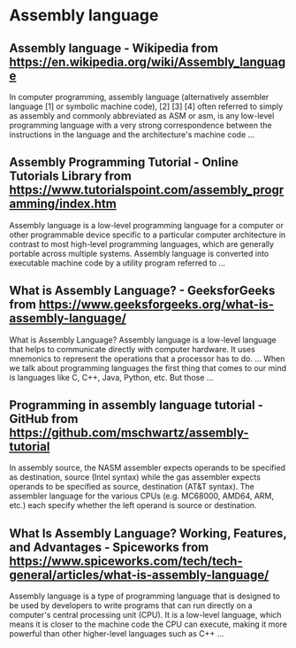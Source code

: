 # Assembly language
## Assembly language - Wikipedia from https://en.wikipedia.org/wiki/Assembly_language
In computer programming, assembly language (alternatively assembler language [1] or symbolic machine code), [2] [3] [4] often referred to simply as assembly and commonly abbreviated as ASM or asm, is any low-level programming language with a very strong correspondence between the instructions in the language and the architecture's machine code ...
## Assembly Programming Tutorial - Online Tutorials Library from https://www.tutorialspoint.com/assembly_programming/index.htm
Assembly language is a low-level programming language for a computer or other programmable device specific to a particular computer architecture in contrast to most high-level programming languages, which are generally portable across multiple systems. Assembly language is converted into executable machine code by a utility program referred to ...
## What is Assembly Language? - GeeksforGeeks from https://www.geeksforgeeks.org/what-is-assembly-language/
What is Assembly Language? Assembly language is a low-level language that helps to communicate directly with computer hardware. It uses mnemonics to represent the operations that a processor has to do. ... When we talk about programming languages the first thing that comes to our mind is languages like C, C++, Java, Python, etc. But those ...
## Programming in assembly language tutorial - GitHub from https://github.com/mschwartz/assembly-tutorial
In assembly source, the NASM assembler expects operands to be specified as destination, source (Intel syntax) while the gas assembler expects operands to be specified as source, destination (AT&T syntax). The assembler language for the various CPUs (e.g. MC68000, AMD64, ARM, etc.) each specify whether the left operand is source or destination.
## What Is Assembly Language? Working, Features, and Advantages - Spiceworks from https://www.spiceworks.com/tech/tech-general/articles/what-is-assembly-language/
Assembly language is a type of programming language that is designed to be used by developers to write programs that can run directly on a computer's central processing unit (CPU). It is a low-level language, which means it is closer to the machine code the CPU can execute, making it more powerful than other higher-level languages such as C++ ...
